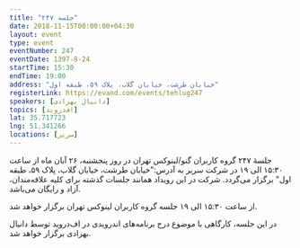 ```yaml
---
title: "جلسه ۲۴۷"
date: 2018-11-15T00:00:00+04:30
layout: event
type: event
eventNumber: 247
eventDate: 1397-8-24
startTime: 15:30
endTime: 19:00
address: "خیابان طرشت، خیابان گلاب، پلاک ۵۹، طبقه اول"
registerLink: https://evand.com/events/tehlug247
speakers: [دانیال بهزادی]
topics: [اف‌دروید]
lat: 35.717723
lng: 51.341266
locations: [سریر]
---
```

جلسهٔ ۲۴۷ گروه کاربران گنو/لینوکس تهران در روز پنجشنبه، ۲۶ آبان ماه از ساعت ۱۵:۳۰ الی ۱۹ در شرکت سریر به آدرس:"خیابان طرشت، خیابان گلاب، پلاک ۵۹، طبقه اول" برگزار می‌گردد. شرکت در این رویداد همانند جلسات گذشته برای کلیه علاقه‌مندان، آزاد و رایگان می‌باشد.

از ساعت ۱۵:۳۰ الی ۱۹ جلسه گروه کاربران لینوکس تهران برگزار خواهد شد.

در این جلسه، کارگاهی با موضوع درج برنامه‌های اندرویدی در اف‌دروید توسط دانیال بهزادی برگزار خواهد شد.